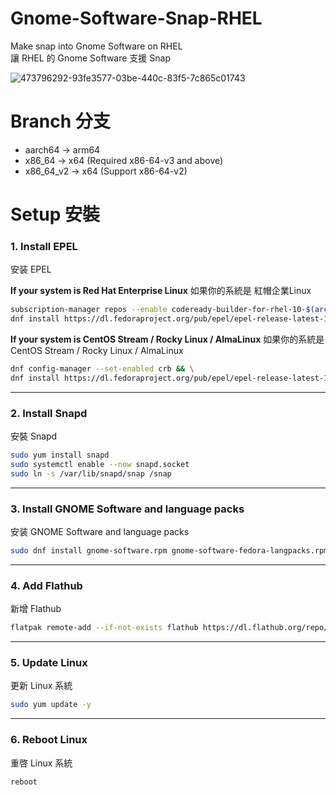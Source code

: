 # Gnome-Software-Snap-RHEL
Make snap into Gnome Software on RHEL\
讓 RHEL 的 Gnome Software 支援 Snap

![473796292-93fe3577-03be-440c-83f5-7c865c01743](https://github.com/user-attachments/assets/fd42d8a5-19be-4a02-9d1e-4b0bab742acb)

# Branch 分支
- aarch64 → arm64
- x86_64 → x64 (Required x86-64-v3 and above)
- x86_64_v2 → x64 (Support x86-64-v2)

# Setup 安裝

### 1. Install EPEL
安装 EPEL

**If your system is Red Hat Enterprise Linux**
如果你的系統是 紅帽企業Linux
```bash
subscription-manager repos --enable codeready-builder-for-rhel-10-$(arch)-rpms && \
dnf install https://dl.fedoraproject.org/pub/epel/epel-release-latest-10.noarch.rpm
```

**If your system is CentOS Stream / Rocky Linux / AlmaLinux**
如果你的系統是 CentOS Stream / Rocky Linux / AlmaLinux
```bash
dnf config-manager --set-enabled crb && \
dnf install https://dl.fedoraproject.org/pub/epel/epel-release-latest-10.noarch.rpm
```

---

### 2. Install Snapd
安裝 Snapd
```bash
sudo yum install snapd
sudo systemctl enable --now snapd.socket
sudo ln -s /var/lib/snapd/snap /snap
```

---

### 3. Install GNOME Software and language packs
安装 GNOME Software and language packs
```bash
sudo dnf install gnome-software.rpm gnome-software-fedora-langpacks.rpm
```

---

### 4. Add Flathub
新增 Flathub
```bash
flatpak remote-add --if-not-exists flathub https://dl.flathub.org/repo/flathub.flatpakrepo
```

---

### 5. Update Linux
更新 Linux 系統
```bash
sudo yum update -y
```

---

### 6. Reboot Linux
重啓 Linux 系統
```bash
reboot
```

